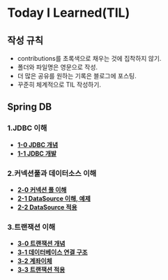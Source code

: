 # Today I Learned(TIL)

## 작성 규칙
- contributions를 초록색으로 채우는 것에 집착하지 않기.
- 폴더와 파일명은 영문으로 작성.
- 더 많은 공유를 원하는 기록은 블로그에 포스팅.
- 꾸준히 체계적으로 TIL 작성하기. 

## Spring DB

### 1.JDBC 이해
 - [**1-0 JDBC 개념**](https://github.com/YeongJae0114/TIL/blob/main/Spring-DB-1/Spring-DB_1-0.md)
 - [**1-1 JDBC 개발**](https://github.com/YeongJae0114/TIL/blob/main/Spring-DB-1/Spring-DB_1-1.md)

### 2.커넥션풀과 데이터소스 이해
 - [**2-0 커넥션 풀 이해**](https://github.com/YeongJae0114/TIL/blob/main/Spring-DB-1/Spring-DB_2-0.md)
 - [**2-1 DataSource 이해, 예제**](https://github.com/YeongJae0114/TIL/blob/main/Spring-DB-1/Spring-DB_2-1.md)
 - [**2-2 DataSource 적용**](https://github.com/YeongJae0114/TIL/blob/main/Spring-DB-1/Spring-DB_2-2.md)

### 3.트랜잭션 이해
 - [**3-0 트랜잭션 개념**](https://github.com/YeongJae0114/TIL/blob/main/Spring-DB-1/Spring-DB_3-0.md)
 - [**3-1 데이터베이스 연결 구조**](https://github.com/YeongJae0114/TIL/blob/main/Spring-DB-1/Spring-DB_3-1.md)
 - [**3-2 계좌이체**](https://github.com/YeongJae0114/TIL/blob/main/Spring-DB-1/Spring-DB_3-2.md)
 - [**3-3 트랜잭션 적용**](https://github.com/YeongJae0114/TIL/blob/main/Spring-DB-1/Spring-DB_3-3.md)


